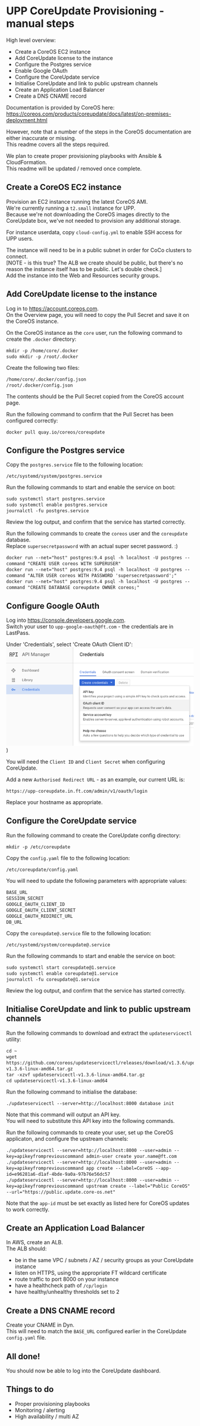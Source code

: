 # UPP CoreUpdate Provisioning - manual steps

High level overview:

 * Create a CoreOS EC2 instance
 * Add CoreUpdate license to the instance
 * Configure the Postgres service
 * Enable Google OAuth
 * Configure the CoreUpdate service
 * Initialise CoreUpdate and link to public upstream channels
 * Create an Application Load Balancer
 * Create a DNS CNAME record

Documentation is provided by CoreOS here:  
https://coreos.com/products/coreupdate/docs/latest/on-premises-deployment.html

However, note that a number of the steps in the CoreOS documentation are either inaccurate or missing.  
This readme covers all the steps required.

We plan to create proper provisioning playbooks with Ansible & CloudFormation.  
This readme will be updated / removed once complete.

## Create a CoreOS EC2 instance

Provision an EC2 instance running the latest CoreOS AMI.  
We're currently running a `t2.small` instance for UPP.  
Because we're not downloading the CoreOS images directly to the CoreUpdate box, we've not needed to provision any additional storage.

For instance userdata, copy `cloud-config.yml` to enable SSH access for UPP users.

The instance will need to be in a public subnet in order for CoCo clusters to connect.  
[NOTE - is this true? The ALB we create should be public, but there's no reason the instance itself has to be public. Let's double check.]  
Add the instance into the Web and Resources security groups.

## Add CoreUpdate license to the instance

Log in to https://account.coreos.com.  
On the Overview page, you will need to copy the Pull Secret and save it on the CoreOS instance.

On the CoreOS instance as the `core` user, run the following command to create the `.docker` directory:
```
mkdir -p /home/core/.docker
sudo mkdir -p /root/.docker
```

Create the following two files:
```
/home/core/.docker/config.json
/root/.docker/config.json
```

The contents should be the Pull Secret copied from the CoreOS account page.

Run the following command to confirm that the Pull Secret has been configured correctly:
```
docker pull quay.io/coreos/coreupdate
```

## Configure the Postgres service

Copy the `postgres.service` file to the following location:
```
/etc/systemd/system/postgres.service
```

Run the following commands to start and enable the service on boot:
```
sudo systemctl start postgres.service 
sudo systemctl enable postgres.service
journalctl -fu postgres.service
```

Review the log output, and confirm that the service has started correctly.

Run the following commands to create the `coreos` user and the `coreupdate` database.  
Replace `supersecretpassword` with an actual super secret password. :)
```
docker run --net="host" postgres:9.4 psql -h localhost -U postgres --command "CREATE USER coreos WITH SUPERUSER"
docker run --net="host" postgres:9.4 psql -h localhost -U postgres --command "ALTER USER coreos WITH PASSWORD 'supersecretpassword';"
docker run --net="host" postgres:9.4 psql -h localhost -U postgres --command "CREATE DATABASE coreupdate OWNER coreos;"
```

## Configure Google OAuth

Log into https://console.developers.google.com.  
Switch your user to `upp-google-oauth@ft.com` - the credentials are in LastPass.

Under 'Credentials', select 'Create OAuth Client ID':  
![google-oauth](/upp-coreupdate-provisioner/images/google-oauth.png?raw=true "Google OAuth"))

You will need the `Client ID` and `Client Secret` when configuring CoreUpdate.

Add a new `Authorised Redirect URL` - as an example, our current URL is:
```
https://upp-coreupdate.in.ft.com/admin/v1/oauth/login
```

Replace your hostname as appropriate.

## Configure the CoreUpdate service

Run the following command to create the CoreUpdate config directory:
```
mkdir -p /etc/coreupdate
```

Copy the `config.yaml` file to the following location:
```
/etc/coreupdate/config.yaml
```

You will need to update the following parameters with appropriate values:
```
BASE_URL
SESSION_SECRET
GOOGLE_OAUTH_CLIENT_ID
GOOGLE_OAUTH_CLIENT_SECRET
GOOGLE_OAUTH_REDIRECT_URL
DB_URL
```

Copy the `coreupdate@.service` file to the following location:
```
/etc/systemd/system/coreupdate@.service
```

Run the following commands to start and enable the service on boot:
```
sudo systemctl start coreupdate@1.service
sudo systemctl enable coreupdate@1.service
journalctl -fu coreupdate@1.service
```

Review the log output, and confirm that the service has started correctly.

## Initialise CoreUpdate and link to public upstream channels

Run the following commands to download and extract the `updateservicectl` utility:
```
cd ~
wget https://github.com/coreos/updateservicectl/releases/download/v1.3.6/updateservicectl-v1.3.6-linux-amd64.tar.gz
tar -xzvf updateservicectl-v1.3.6-linux-amd64.tar.gz
cd updateservicectl-v1.3.6-linux-amd64
```

Run the following command to initialise the database:
```
./updateservicectl --server=http://localhost:8000 database init
```

Note that this command will output an API key.  
You will need to substitute this API key into the following commands. 

Run the following commands to create your user, set up the CoreOS applicaton, and configure the upstream channels:
```
./updateservicectl --server=http://localhost:8000 --user=admin --key=apikeyfrompreviouscommand admin-user create your.name@ft.com
./updateservicectl --server=http://localhost:8000 --user=admin --key=apikeyfrompreviouscommand app create --label=CoreOS --app-id=e96281a6-d1af-4bde-9a0a-97b76e56dc57
./updateservicectl --server=http://localhost:8000 --user=admin --key=apikeyfrompreviouscommand upstream create --label="Public CoreOS" --url="https://public.update.core-os.net"
```

Note that the `app-id` must be set exactly as listed here for CoreOS updates to work correctly.

## Create an Application Load Balancer

In AWS, create an ALB.  
The ALB should:
- be in the same VPC / subnets / AZ / security groups as your CoreUpdate instance
- listen on HTTPS, using the appropriate FT wildcard certificate
- route traffic to port 8000 on your instance
- have a healthcheck path of `/cp/login`
- have healthy/unhealthy thresholds set to 2

## Create a DNS CNAME record

Create your CNAME in Dyn.  
This will need to match the `BASE_URL` configured earlier in the CoreUpdate `config.yaml` file.

## All done!

You should now be able to log into the CoreUpdate dashboard.

## Things to do

- Proper provisioning playbooks
- Monitoring / alerting
- High availability / multi AZ
